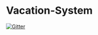 # Vacation-System

[![Gitter](https://badges.gitter.im/Join%20Chat.svg)](https://gitter.im/Kodo-no-Akatsuki/Vacation-System?utm_source=badge&utm_medium=badge&utm_campaign=pr-badge&utm_content=badge)